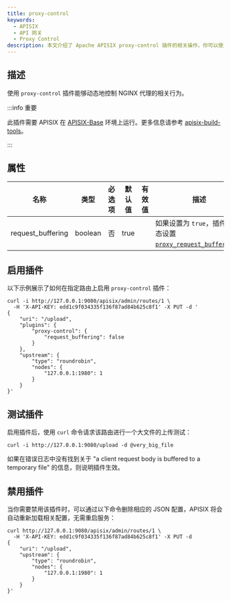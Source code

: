 ```yaml
---
title: proxy-control
keywords:
  - APISIX
  - API 网关
  - Proxy Control
description: 本文介绍了 Apache APISIX proxy-control 插件的相关操作，你可以使用此插件动态地控制 NGINX 代理的行为。
---
```


<!--
#
# Licensed to the Apache Software Foundation (ASF) under one or more
# contributor license agreements.  See the NOTICE file distributed with
# this work for additional information regarding copyright ownership.
# The ASF licenses this file to You under the Apache License, Version 2.0
# (the "License"); you may not use this file except in compliance with
# the License.  You may obtain a copy of the License at
#
#     http://www.apache.org/licenses/LICENSE-2.0
#
# Unless required by applicable law or agreed to in writing, software
# distributed under the License is distributed on an "AS IS" BASIS,
# WITHOUT WARRANTIES OR CONDITIONS OF ANY KIND, either express or implied.
# See the License for the specific language governing permissions and
# limitations under the License.
#
-->

## 描述

使用 `proxy-control` 插件能够动态地控制 NGINX 代理的相关行为。

:::info 重要

此插件需要 APISIX 在 [APISIX-Base](../FAQ.md#如何构建-apisix-base-环境) 环境上运行。更多信息请参考 [apisix-build-tools](https://github.com/api7/apisix-build-tools)。

:::

## 属性

| 名称      | 类型          | 必选项 | 默认值    | 有效值                                                                    | 描述                                                                                                                                         |
| --------- | ------------- | ----------- | ---------- | ------------------------------------------------------------------------ | --------------------------------------------------------------------------------------------------------------------------------------------------- |
| request_buffering | boolean        | 否    |  true            |  | 如果设置为 `true`，插件将动态设置 [`proxy_request_buffering`](http://nginx.org/en/docs/http/ngx_http_proxy_module.html#proxy_request_buffering)。 |

## 启用插件

以下示例展示了如何在指定路由上启用 `proxy-control` 插件：

```shell
curl -i http://127.0.0.1:9080/apisix/admin/routes/1 \
  -H 'X-API-KEY: edd1c9f034335f136f87ad84b625c8f1' -X PUT -d '
{
    "uri": "/upload",
    "plugins": {
        "proxy-control": {
            "request_buffering": false
        }
    },
    "upstream": {
        "type": "roundrobin",
        "nodes": {
            "127.0.0.1:1980": 1
        }
    }
}'
```

## 测试插件

启用插件后，使用 `curl` 命令请求该路由进行一个大文件的上传测试：

```shell
curl -i http://127.0.0.1:9080/upload -d @very_big_file
```

如果在错误日志中没有找到关于 "a client request body is buffered to a temporary file" 的信息，则说明插件生效。

## 禁用插件

当你需要禁用该插件时，可以通过以下命令删除相应的 JSON 配置，APISIX 将会自动重新加载相关配置，无需重启服务：

```shell
curl http://127.0.0.1:9080/apisix/admin/routes/1 \
  -H 'X-API-KEY: edd1c9f034335f136f87ad84b625c8f1' -X PUT -d 
{
    "uri": "/upload",
    "upstream": {
        "type": "roundrobin",
        "nodes": {
            "127.0.0.1:1980": 1
        }
    }
}'
```
